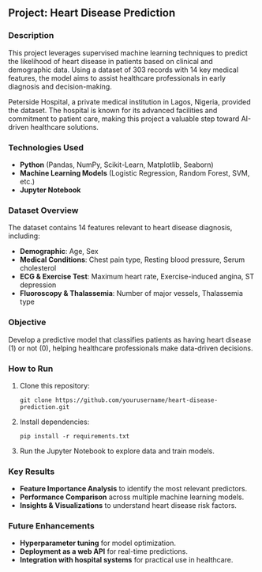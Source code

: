 
##  Project: Heart Disease Prediction

### Description
This project leverages supervised machine learning techniques to predict the likelihood of heart disease in patients based on clinical and demographic data. Using a dataset of 303 records with 14 key medical features, the model aims to assist healthcare professionals in early diagnosis and decision-making. 

Peterside Hospital, a private medical institution in Lagos, Nigeria, provided the dataset. The hospital is known for its advanced facilities and commitment to patient care, making this project a valuable step toward AI-driven healthcare solutions.

### Technologies Used
- **Python** (Pandas, NumPy, Scikit-Learn, Matplotlib, Seaborn)
- **Machine Learning Models** (Logistic Regression, Random Forest, SVM, etc.)
- **Jupyter Notebook**

###  Dataset Overview
The dataset contains 14 features relevant to heart disease diagnosis, including:
- **Demographic**: Age, Sex
- **Medical Conditions**: Chest pain type, Resting blood pressure, Serum cholesterol
- **ECG & Exercise Test**: Maximum heart rate, Exercise-induced angina, ST depression
- **Fluoroscopy & Thalassemia**: Number of major vessels, Thalassemia type

###  Objective
Develop a predictive model that classifies patients as having heart disease (1) or not (0), helping healthcare professionals make data-driven decisions.

###  How to Run
1. Clone this repository:  
   ```
   git clone https://github.com/yourusername/heart-disease-prediction.git
   ```
2. Install dependencies:  
   ```
   pip install -r requirements.txt
   ```
3. Run the Jupyter Notebook to explore data and train models.

###  Key Results
- **Feature Importance Analysis** to identify the most relevant predictors.
- **Performance Comparison** across multiple machine learning models.
- **Insights & Visualizations** to understand heart disease risk factors.

###  Future Enhancements
- **Hyperparameter tuning** for model optimization.
- **Deployment as a web API** for real-time predictions.
- **Integration with hospital systems** for practical use in healthcare.
